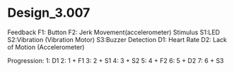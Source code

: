 # Design_3.007  
Feedback
F1: Button
F2: Jerk Movement(accelerometer)
Stimulus
S1:LED
S2:Vibration (Vibration Motor)
S3:Buzzer
Detection
D1: Heart Rate
D2: Lack of Motion (Accelerometer)

Progression:
1: D1
2: 1 + F1
3: 2 + S1
4: 3 + S2
5: 4 + F2
6: 5 + D2
7: 6 + S3

